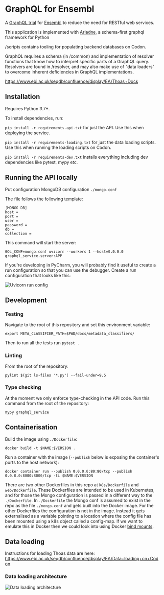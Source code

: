 # GraphQL for Ensembl

A [GraphQL trial](https://graphql.org/) for [Ensembl](https://www.ensembl.org) to reduce the need for RESTful web services.

This application is implemented with [Ariadne](https://ariadnegraphql.org/), a schema-first graphql framework for Python

/scripts contains tooling for populating backend databases on Codon.

GraphQL requires a schema (in /common) and implementation of resolver functions that know how to interpret specific parts of a GraphQL query. Resolvers are found in /resolver, and may also make use of "data loaders" to overcome inherent deficiencies in GraphQL implementations.

https://www.ebi.ac.uk/seqdb/confluence/display/EA/Thoas+Docs

## Installation
Requires Python 3.7+.  

To install dependencies, run:

`pip install -r requirements-api.txt` for just the API.  Use this when deploying the service.

`pip install -r requirements-loading.txt` for just the data loading scripts.  Use this when running the loading scripts on Codon.

`pip install -r requirements-dev.txt` installs everything including dev dependencies like pytest, mypy etc.

## Running the API locally
Put configuration MongoDB configuration `./mongo.conf`

The file follows the following template:
```
[MONGO DB]
host = 
port = 
user = 
password = 
db = 
collection = 
```

This command will start the server:

```GQL_CONF=mongo.conf uvicorn --workers 1 --host=0.0.0.0 graphql_service.server:APP```


If you're developing in PyCharm, you will probably find it useful to create a run 
configuration so that you can use the debugger.  Create a run configuration that 
looks like this:

![Uvicorn run config](thoas_run_config.png)

## Development

### Testing

Navigate to the root of this repository and set this environment variable:
```
export META_CLASSIFIER_PATH=$PWD/docs/metadata_classifiers/
```
Then to run all the tests run ```pytest .```

### Linting

From the root of the repository:

`pylint $(git ls-files '*.py') --fail-under=9.5`

### Type checking

At the moment we only enforce type-checking in the API code.  Run this command from the root of the repository:

`mypy graphql_service`

## Containerisation

Build the image using `./Dockerfile`:

`docker build -t $NAME:$VERSION .`

Run a container with the image (`--publish` below is exposing the container's ports to the host network):

`docker container run --publish 0.0.0.0:80:80/tcp --publish 0.0.0.0:8000:8000/tcp -ti $NAME:$VERSION`

There are two other Dockerfiles in this repo at `k8s/Dockerfile` and `web/Dockerfile`.  These Dockerfiles are intended 
to be used in Kubernetes, and for those the Mongo configuration is passed in a different way to the `./Dockerfile`.  In 
`./Dockerfile` the Mongo conf is assumed to exist in the repo as the file `./mongo.conf` and gets built into the Docker 
image.  For the other Dockerfiles the configuration is not in the image.  Instead it gets externalised as a variable pointing to 
a location where the config file has been mounted using a k8s object called a config-map.  If we want to emulate this 
in Docker then we could look into using Docker [bind mounts](https://docs.docker.com/storage/bind-mounts/).


## Data loading

Instructions for loading Thoas data are here: https://www.ebi.ac.uk/seqdb/confluence/display/EA/Data+loading+on+Codon

### Data loading architecture

![Data loading architecture](loading_architecture.png)
